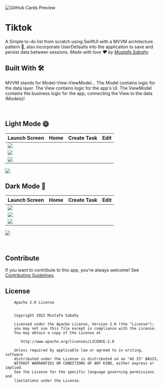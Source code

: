 ![GitHub Cards Preview](https://github.com/MustafaSabahy/Tiktok-iOS/blob/main/cover.png?raw=true)

# Tiktok
A Simple to-do list from scratch using SwiftUI with a MVVM architecture pattern 📱,
also incorporate UserDefaults into the application to save and persist data between sessions.
*Made with love ❤️ by [Mustafa Sabahy](https://github.com/mustafasabahy)*


## Built With 🛠
MVVM stands for Model-View-ViewModel...
The Model contains logic for the data layer.
The View contains logic for the app's UI.
The ViewModel contains the business logic for the app, connecting the View to the data (Models)!


<br />

## Light Mode 🌞
Launch Screen | Home | Create Task | Edit 
--- | --- | --- |---
![](https://github.com/MustafaSabahy/todor/blob/main/Simulator%20Screen%20Shot%20-%20iPhone%2011%20-%202022-07-28%20at%2020.12.58.png) |
![](https://github.com/MustafaSabahy/todor/blob/main/Simulator%20Screen%20Shot%20-%20iPhone%2011%20-%202022-07-28%20at%2020.13.03.png) | 
![](https://github.com/MustafaSabahy/todor/blob/main/Simulator%20Screen%20Shot%20-%20iPhone%2011%20-%202022-07-28%20at%2020.13.09.png) | 
![](https://github.com/MustafaSabahy/todor/blob/main/Simulator%20Screen%20Shot%20-%20iPhone%2011%20-%202022-07-28%20at%2020.14.27.png) 


## Dark Mode 🌚
Launch Screen | Home | Create Task | Edit 
--- | --- | --- |---
![](https://github.com/MustafaSabahy/todor/blob/main/Simulator%20Screen%20Shot%20-%20iPhone%2011%20-%202022-07-28%20at%2020.12.58.png) |
![](https://github.com/MustafaSabahy/todor/blob/main/Simulator%20Screen%20Shot%20-%20iPhone%2011%20-%202022-07-28%20at%2020.22.02.png) | 
![](https://github.com/MustafaSabahy/todor/blob/main/Simulator%20Screen%20Shot%20-%20iPhone%2011%20-%202022-07-28%20at%2020.22.09.png) | 
![](https://github.com/MustafaSabahy/todor/blob/main/Simulator%20Screen%20Shot%20-%20iPhone%2011%20-%202022-07-28%20at%2020.22.02.png)

<br />

## Contribute
If you want to contribute to this app, you're always welcome!
See [Contributing Guidelines](https://github.com/MustafaSabahy/Tiktok-iOS/blob/main/CONTRIBUTION.md). 



## License
```
    Apache 2.0 License


    Copyright 2022 Mustafa Sabahy

    Licensed under the Apache License, Version 2.0 (the "License");
    you may not use this file except in compliance with the License.
    You may obtain a copy of the License at

       http://www.apache.org/licenses/LICENSE-2.0

    Unless required by applicable law or agreed to in writing, software
    distributed under the License is distributed on an "AS IS" BASIS,
    WITHOUT WARRANTIES OR CONDITIONS OF ANY KIND, either express or implied.
    See the License for the specific language governing permissions and
    limitations under the License.

```
